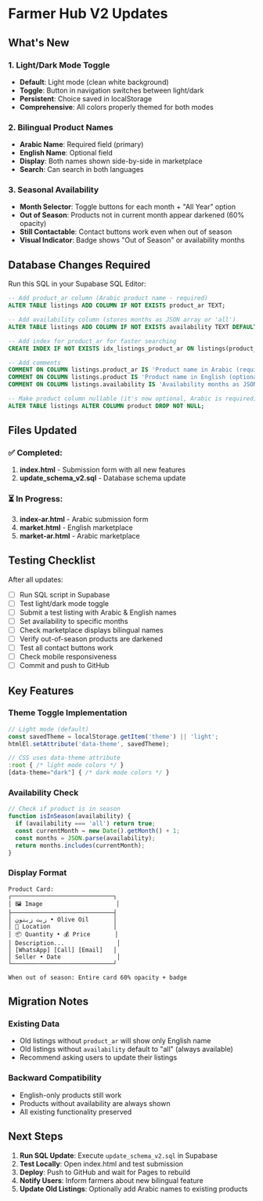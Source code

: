 # Farmer Hub V2 Updates

## What's New

### 1. Light/Dark Mode Toggle
- **Default**: Light mode (clean white background)
- **Toggle**: Button in navigation switches between light/dark
- **Persistent**: Choice saved in localStorage
- **Comprehensive**: All colors properly themed for both modes

### 2. Bilingual Product Names
- **Arabic Name**: Required field (primary)
- **English Name**: Optional field
- **Display**: Both names shown side-by-side in marketplace
- **Search**: Can search in both languages

### 3. Seasonal Availability
- **Month Selector**: Toggle buttons for each month + "All Year" option
- **Out of Season**: Products not in current month appear darkened (60% opacity)
- **Still Contactable**: Contact buttons work even when out of season
- **Visual Indicator**: Badge shows "Out of Season" or availability months

## Database Changes Required

Run this SQL in your Supabase SQL Editor:

```sql
-- Add product_ar column (Arabic product name - required)
ALTER TABLE listings ADD COLUMN IF NOT EXISTS product_ar TEXT;

-- Add availability column (stores months as JSON array or 'all')
ALTER TABLE listings ADD COLUMN IF NOT EXISTS availability TEXT DEFAULT 'all';

-- Add index for product_ar for faster searching
CREATE INDEX IF NOT EXISTS idx_listings_product_ar ON listings(product_ar);

-- Add comments
COMMENT ON COLUMN listings.product_ar IS 'Product name in Arabic (required)';
COMMENT ON COLUMN listings.product IS 'Product name in English (optional)';
COMMENT ON COLUMN listings.availability IS 'Availability months as JSON array (e.g. ["1","3","6"]) or "all"';

-- Make product column nullable (it's now optional, Arabic is required)
ALTER TABLE listings ALTER COLUMN product DROP NOT NULL;
```

## Files Updated

### ✅ Completed:
1. **index.html** - Submission form with all new features
2. **update_schema_v2.sql** - Database schema update

### ⏳ In Progress:
3. **index-ar.html** - Arabic submission form
4. **market.html** - English marketplace
5. **market-ar.html** - Arabic marketplace

## Testing Checklist

After all updates:
- [ ] Run SQL script in Supabase
- [ ] Test light/dark mode toggle
- [ ] Submit a test listing with Arabic & English names
- [ ] Set availability to specific months
- [ ] Check marketplace displays bilingual names
- [ ] Verify out-of-season products are darkened
- [ ] Test all contact buttons work
- [ ] Check mobile responsiveness
- [ ] Commit and push to GitHub

## Key Features

### Theme Toggle Implementation
```javascript
// Light mode (default)
const savedTheme = localStorage.getItem('theme') || 'light';
htmlEl.setAttribute('data-theme', savedTheme);

// CSS uses data-theme attribute
:root { /* light mode colors */ }
[data-theme="dark"] { /* dark mode colors */ }
```

### Availability Check
```javascript
// Check if product is in season
function isInSeason(availability) {
  if (availability === 'all') return true;
  const currentMonth = new Date().getMonth() + 1;
  const months = JSON.parse(availability);
  return months.includes(currentMonth);
}
```

### Display Format
```
Product Card:
┌─────────────────────────────┐
│ 🖼️ Image                     │
├─────────────────────────────┤
│ زيت زيتون • Olive Oil       │
│ 📍 Location                  │
│ 📦 Quantity • 💰 Price       │
│ Description...               │
│ [WhatsApp] [Call] [Email]   │
│ Seller • Date                │
└─────────────────────────────┘

When out of season: Entire card 60% opacity + badge
```

## Migration Notes

### Existing Data
- Old listings without `product_ar` will show only English name
- Old listings without `availability` default to "all" (always available)
- Recommend asking users to update their listings

### Backward Compatibility
- English-only products still work
- Products without availability are always shown
- All existing functionality preserved

## Next Steps

1. **Run SQL Update**: Execute `update_schema_v2.sql` in Supabase
2. **Test Locally**: Open index.html and test submission
3. **Deploy**: Push to GitHub and wait for Pages to rebuild
4. **Notify Users**: Inform farmers about new bilingual feature
5. **Update Old Listings**: Optionally add Arabic names to existing products


